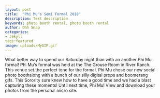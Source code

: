 ```yaml
---
layout: post
title:  "Phi Mu's Semi Formal 2018"
description: Test description
keywords: photo booth rental, photo booth rental
author: Ohh Snap
categories:  
- Jekyll
tags:featured
image: uploads/MyGIF.gif
---
```

What better way to spend our Saturday night than with an another Phi Mu formal! Phi Mu’s formal was held at the The Grouse Room in River Ranch. This venue set the perfect tone for the formal. Phi Mu chose our new social photo boothalong with a bunch of our silly digital props and boomerang gifs. This Sorority sure knew how to have a good time and we had a blast capturing these moments! Until next time, Phi Mu! View and download your photos from the personal micro site. 

